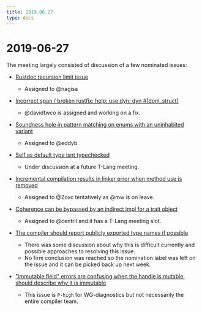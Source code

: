 ```yaml
---
title: 2019.06.27
type: docs
---
```

# 2019-06-27

The meeting largely consisted of discussion of a few nominated issues:

- [Rustdoc recursion limit issue](https://github.com/rust-lang/rust/issues/62059)
  - Assigned to @nagisa

- [Incorrect span / broken rustfix: help: use dyn: dyn #[dom_struct]](https://github.com/rust-lang/rust/issues/61963)
  - @davidtwco is assigned and working on a fix.

- [Soundness hole in pattern matching on enums with an uninhabited variant](https://github.com/rust-lang/rust/issues/61696)
  - Assigned to @eddyb.

- [Self as default type isnt typechecked](https://github.com/rust-lang/rust/issues/61631)
  - Under discussion at a future T-Lang meeting.

- [Incremental compilation results in linker error when method use is removed](https://github.com/rust-lang/rust/issues/59535)
  - Assigned to @Zoxc tentatively as @mw is on leave.

- [Coherence can be bypassed by an indirect impl for a trait object](https://github.com/rust-lang/rust/issues/57893)
  - Assigned to @centril and it has a T-Lang meeting slot.

- [The compiler should report publicly exported type names if possible](https://github.com/rust-lang/rust/issues/21934)
  - There was some discussion about why this is difficult currently and possible approaches to resolving this issue.
  - No firm conclusion was reached so the nomination label was left on the issue and it can be picked back up next week.
  
- ["immutable field" errors are confusing when the handle is mutable, should describe why it is immutable](https://github.com/rust-lang/rust/issues/18150)
  - This issue is `P-high` for WG-diagnostics but not necessarily the entire compiler team.
